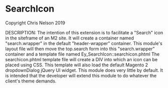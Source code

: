 # SearchIcon
Copyright Chris Nelson 2019

DESCRIPTION:
The intention of this extension is to facilitate a "Search" icon in the siteframe of an M2 site. It will create
a container named "search.wrapper" in the default "header-wrapper" container. This module's layout file will then
move the top.search form into this "search.wrapper" container and a template file named
Ey_SearchIcon::searchicon.phtml
The searchicon.phtml template file will create a DIV into which an icon can be placed using CSS. This template will
also load the default Magento 2 dropdownDialog jQuery UI widget.
This module does very little by default. It is intended that the developer will extend this module to do whatever
the client's theme demands.
